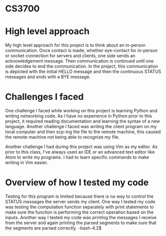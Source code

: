 # CS3700
# High level approach
My high level approach for this project is to think about an in-person communication. Once contact is made, whether eye-contact for in-person or socket connection for servers and clients, one side sends an acknowledgement message. Then communication is continued until one side decides to end the communication. In the project, this communication is depicted with the initial HELLO message and then the continuous STATUS messages and ends with a BYE message.

# Challenges I faced
One challenge I faced while working on this project is learning Python and writing networking code. As I have no experience in Python prior to this project, it required reading documentation and learning the syntax of a new language. Another challenge I faced was writing the client program on my local computer and then scp-ing the file to the remote machine, this caused the remote machine not being able to recognize my file.

Another challenge I had during this project was using Vim as my editor. As prior to this class, I've always used an IDE or an advanced text editor like Atom to write my programs. I had to learn specific commands to make writing in Vim easier.

# Overview of how I tested my code
Testing for this program is limited because there is no way to control the STATUS messages the server sends my client. One way I tested my code was testing the computation function separately with print statements to make sure the function is performing the correct operation based on the inputs. Another way I tested my code was printing the messages I receive from the server and again printing the parsed segments to make sure that the segments are parsed correctly.
-bash-4.2$
